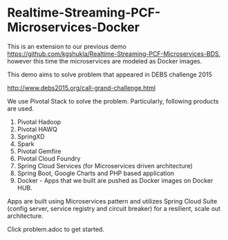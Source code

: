 # Realtime-Streaming-PCF-Microservices-Docker

This is an extension to our previous demo https://github.com/kgshukla/Realtime-Streaming-PCF-Microservices-BDS, however this time the microservices are modeled as Docker images. 

This demo aims to solve problem that appeared in DEBS challenge 2015

http://www.debs2015.org/call-grand-challenge.html

We use Pivotal Stack to solve the problem. Particularly, following products are used.

1. Pivotal Hadoop
2. Pivotal HAWQ
3. SpringXD
4. Spark
5. Pivotal Gemfire
6. Pivotal Cloud Foundry
7. Spring Cloud Services (for Microservices driven architecture)
8. Spring Boot, Google Charts and PHP based application
9. Docker - Apps that we built are pushed as Docker images on Docker HUB.

Apps are built using Microservices pattern and utilizes Spring Cloud Suite (config server, service registry and circuit breaker) for a resilient, scale out architecture.

Click problem.adoc to get started.

